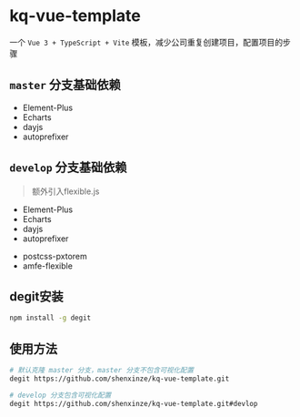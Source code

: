 # kq-vue-template

一个 `Vue 3 + TypeScript + Vite` 模板，减少公司重复创建项目，配置项目的步骤

## `master` 分支基础依赖

- Element-Plus
- Echarts
- dayjs
- autoprefixer

## `develop` 分支基础依赖

> 额外引入flexible.js

- Element-Plus
- Echarts
- dayjs
- autoprefixer

+ postcss-pxtorem
+ amfe-flexible

## degit安装

```sh
npm install -g degit
```

##

## 使用方法

```sh
# 默认克隆 master 分支，master 分支不包含可视化配置
degit https://github.com/shenxinze/kq-vue-template.git
```

```sh
# develop 分支包含可视化配置
degit https://github.com/shenxinze/kq-vue-template.git#devlop
```





